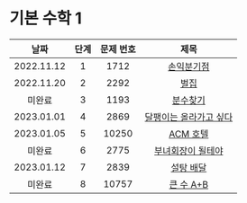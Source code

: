 # 기본 수학 1

|날짜|단계|문제 번호|제목|
|:---:|:---:|:---:|:---:|
|2022.11.12|1|1712|[손익분기점](https://github.com/drew105/Study_algorithms/blob/main/BAEKJOON/%EA%B8%B0%EB%B3%B8%20%EC%88%98%ED%95%99%201/Code/1.%20%EC%86%90%EC%9D%B5%EB%B6%84%EA%B8%B0%EC%A0%90.md)|
|2022.11.20|2|2292|[벌집](https://github.com/drew105/Study_algorithms/blob/main/BAEKJOON/%EA%B8%B0%EB%B3%B8%20%EC%88%98%ED%95%99%201/Code/2.%20%EB%B2%8C%EC%A7%91.md)|
|미완료|3|1193|[분수찾기]()|
|2023.01.01|4|2869|[달팽이는 올라가고 싶다](https://github.com/drew105/Study_algorithms/blob/main/BAEKJOON/%EA%B8%B0%EB%B3%B8%20%EC%88%98%ED%95%99%201/Code/4.%20%EB%8B%AC%ED%8C%BD%EC%9D%B4%EB%8A%94%20%EC%98%AC%EB%9D%BC%EA%B0%80%EA%B3%A0%20%EC%8B%B6%EB%8B%A4.md)|
|2023.01.05|5|10250|[ACM 호텔](https://github.com/drew105/Study_algorithms/blob/main/BAEKJOON/%EA%B8%B0%EB%B3%B8%20%EC%88%98%ED%95%99%201/Code/5.%20ACM%20%ED%98%B8%ED%85%94.md)|
|미완료|6|2775|[부녀회장이 될테야]()|
|2023.01.12|7|2839|[설탕 배달](https://github.com/drew105/Study_algorithms/blob/main/BAEKJOON/%EA%B8%B0%EB%B3%B8%20%EC%88%98%ED%95%99%201/Code/6.%20%EC%84%A4%ED%83%95%20%EB%B0%B0%EB%8B%AC.md)|
|미완료|8|10757|[큰 수 A+B]()|
